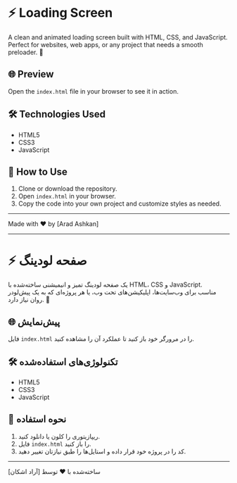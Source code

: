 # ⚡ Loading Screen

A clean and animated loading screen built with HTML, CSS, and JavaScript.  
Perfect for websites, web apps, or any project that needs a smooth preloader. 🎯

## 🌐 Preview  
Open the `index.html` file in your browser to see it in action.

## 🛠️ Technologies Used
- HTML5  
- CSS3
- JavaScript

## 📂 How to Use
1. Clone or download the repository.  
2. Open `index.html` in your browser.  
3. Copy the code into your own project and customize styles as needed.

---

Made with ❤️ by [Arad Ashkan]

---

# ⚡ صفحه لودینگ

یک صفحه لودینگ تمیز و انیمیشنی ساخته‌شده با HTML، CSS و JavaScript.  
مناسب برای وب‌سایت‌ها، اپلیکیشن‌های تحت وب، یا هر پروژه‌ای که به یک پیش‌لودر روان نیاز دارد. 🚀

## 🌐 پیش‌نمایش  
فایل `index.html` را در مرورگر خود باز کنید تا عملکرد آن را مشاهده کنید.

## 🛠️ تکنولوژی‌های استفاده‌شده
- HTML5  
- CSS3
- JavaScript 

## 📂 نحوه استفاده
1. ریپازیتوری را کلون یا دانلود کنید.  
2. فایل `index.html` را باز کنید.  
3. کد را در پروژه خود قرار داده و استایل‌ها را طبق نیازتان تغییر دهید.

---

ساخته‌شده با ❤️ توسط [آراد اشکان]
